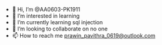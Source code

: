 - 👋 Hi, I’m @AA0603-PK1911
- 👀 I’m interested in learning 
- 🌱 I’m currently learning sql injection 
- 💞️ I’m looking to collaborate on no one
- 📫 How to reach me prawin_pavithra_0619@outlook.com

<!---
AA0603-PK1911/AA0603-PK1911 is a ✨ special ✨ repository because its `README.md` (this file) appears on your GitHub profile.
You can click the Preview link to take a look at your changes.
--->
